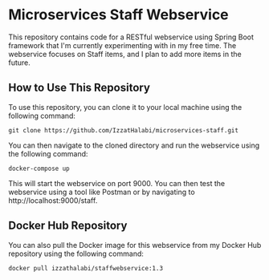 # Microservices Staff Webservice

This repository contains code for a RESTful webservice using Spring Boot framework that I'm currently experimenting with in my free time. The webservice focuses on Staff items, and I plan to add more items in the future.

## How to Use This Repository

To use this repository, you can clone it to your local machine using the following command:

`git clone https://github.com/IzzatHalabi/microservices-staff.git`

You can then navigate to the cloned directory and run the webservice using the following command:

`docker-compose up`

This will start the webservice on port 9000. You can then test the webservice using a tool like Postman or by navigating to http://localhost:9000/staff.

## Docker Hub Repository

You can also pull the Docker image for this webservice from my Docker Hub repository using the following command:

`docker pull izzathalabi/staffwebservice:1.3`
